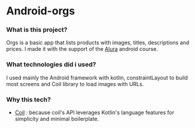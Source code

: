 # Android-orgs

### What is this project?

Orgs is a basic app that lists products with images, titles, descriptions and prices. I made it with the support of the [Alura](https://cursos.alura.com.br/course/android-kotlin-personalize-app) android course.

### What technologies did i used?

I used mainly the Android framework with kotlin, constraintLayout to build most screens and Coil library to load images with URLs.

### Why this tech?

* [Coil](https://github.com/coil-kt/coil) : because coil's API leverages Kotlin's language features for simplicity and minimal boilerplate.
